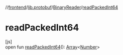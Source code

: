 //[frontend](../../../index.md)/[lib.protobuf](../index.md)/[BinaryReader](index.md)/[readPackedInt64](read-packed-int64.md)

# readPackedInt64

[js]\
open fun [readPackedInt64](read-packed-int64.md)(): [Array](https://kotlinlang.org/api/latest/jvm/stdlib/kotlin/-array/index.html)&lt;[Number](https://kotlinlang.org/api/latest/jvm/stdlib/kotlin/-number/index.html)&gt;
